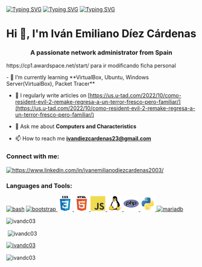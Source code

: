 [![Typing SVG](https://readme-typing-svg.demolab.com/?lines=La+informática+es+como+un+rompecabezas+infinito+del+cual+todo+el+mundo+necesita+aprender!!!;¯\_(ツ)_/¯)](https://git.io/typing-svg)
[![Typing SVG](https://readme-typing-svg.demolab.com/?lines=ME+GUSTA+LA+CIBERSEGURIDAD!!;¯\_(ツ)_/¯)](https://git.io/typing-svg)
[![Typing SVG](https://readme-typing-svg.demolab.com/?lines=ME+GUSTA+LA+INFORMATICA!!;¯\_(ツ)_/¯)](https://git.io/typing-svg)

<h1 align="center">Hi 👋, I'm Iván Emiliano Díez Cárdenas</h1>
<h3 align="center">A passionate network administrator from Spain</h3>
<p>https://cp1.awardspace.net/start/ para ir modificando ficha personal</p>
- 🌱 I’m currently learning **VirtualBox, Ubuntu, Windows Server(VirtualBox), Packet Tracer**

- 📝 I regularly write articles on [https://us.u-tad.com/2022/10/como-resident-evil-2-remake-regresa-a-un-terror-fresco-pero-familiar/](https://us.u-tad.com/2022/10/como-resident-evil-2-remake-regresa-a-un-terror-fresco-pero-familiar/)

- 💬 Ask me about **Computers and Characteristics**

- 📫 How to reach me **ivandiezcardenas23@gmail.com**

<h3 align="left">Connect with me:</h3>
<p align="left">
<a href="https://www.linkedin.com/in/ivandc03/" target="blank"><img align="center" src="https://raw.githubusercontent.com/rahuldkjain/github-profile-readme-generator/master/src/images/icons/Social/linked-in-alt.svg" alt="https://www.linkedin.com/in/ivanemilianodiezcardenas2003/" height="30" width="40" /></a>
</p>

<h3 align="left">Languages and Tools:</h3>
<p align="left"> <a href="https://www.gnu.org/software/bash/" target="_blank" rel="noreferrer"> 
<img src="https://cdn-icons-png.flaticon.com/512/919/919837.png" alt="bash" width="40" height="40"/></a> 
<a href="https://getbootstrap.com" target="_blank" rel="noreferrer"> 
<img src="https://obscureproblemsandgotchas.com/wp-content/uploads/2018/06/bootstrap-stack-e1530246058846.png" alt="bootstrap" width="40" height="40"/> </a>
<a href="https://www.w3schools.com/css/" target="_blank" rel="noreferrer">
<img src="https://raw.githubusercontent.com/devicons/devicon/master/icons/css3/css3-original-wordmark.svg" alt="css3" width="40" height="40"/> </a> 
<a href="https://www.w3.org/html/" target="_blank" rel="noreferrer"> 
<img src="https://raw.githubusercontent.com/devicons/devicon/master/icons/html5/html5-original-wordmark.svg" alt="html5" width="40" height="40"/> </a> 
<a href="https://developer.mozilla.org/en-US/docs/Web/JavaScript" target="_blank" rel="noreferrer"> 
<img src="https://raw.githubusercontent.com/devicons/devicon/master/icons/javascript/javascript-original.svg" alt="javascript" width="40" height="40"/> </a> 
<a href="https://www.linux.org/" target="_blank" rel="noreferrer">
<img src="https://raw.githubusercontent.com/devicons/devicon/master/icons/linux/linux-original.svg" alt="linux" width="40" height="40"/> </a> 
<a href="https://www.php.net" target="_blank" rel="noreferrer"> 
  <img src="https://raw.githubusercontent.com/devicons/devicon/master/icons/php/php-original.svg" alt="php" width="40" height="40"/> </a> 
<a href="https://www.python.org" target="_blank" rel="noreferrer"> 
  <img src="https://raw.githubusercontent.com/devicons/devicon/master/icons/python/python-original.svg" alt="python" width="40" height="40"/>
<a href="https://mariadb.org/" target="_blank" rel="noreferrer">
  <img src="https://www.wpsysadmin.com/wp-content/uploads/2021/07/mariadb.png" alt="mariadb" width="40" height="40"/> </a>
</p>
<p><img align="center" src="https://github-readme-stats.vercel.app/api/top-langs?username=ivandc03&show_icons=true&locale=en&layout=compact" alt="ivandc03" /></p>
<p>&nbsp;<img align="center" src="https://github-readme-stats.vercel.app/api?username=ivandc03&show_icons=true&locale=en" alt="ivandc03" /></p>
<p align="left"> <a href="https://github.com/ryo-ma/github-profile-trophy"><img src="https://github-profile-trophy.vercel.app/?username=ivandc03" alt="ivandc03" /></a> </p>
<p><img align="center" src="https://github-readme-streak-stats.herokuapp.com/?user=ivandc03&" alt="ivandc03" /></p>

<!--https://www.vectorlogo.zone/logos/gnu_bash/gnu_bash-icon.svg-->
<!--https://www.vectorlogo.zone/logos/mariadb/mariadb-icon.svg-->
